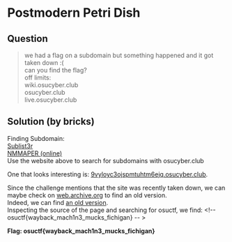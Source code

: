# Postmodern Petri Dish

## Question

> we had a flag on a subdomain but something happened and it got taken down :(  
> can you find the flag?  
> off limits:  
> wiki.osucyber.club  
> osucyber.club  
> live.osucyber.club

## Solution (by bricks)

Finding Subdomain:  
[Sublist3r](https://github.com/aboul3la/Sublist3r)  
[NMMAPER (online)](https://www.nmmapper.com/sys/tools/subdomainfinder/)  
Use the website above to search for subdomains with osucyber.club

One that looks interesting is: [9vyloyc3ojspmtuhtm6ejq.osucyber.club](9vyloyc3ojspmtuhtm6ejq.osucyber.club).

Since the challenge mentions that the site was recently taken down, we can maybe check on [web.archive.org](web.archive.org) to find an old version.  
Indeed, we can find [an old version](https://web.archive.org/web/20201022183102/http://9vyloyc3ojspmtuhtm6ejq.osucyber.club/).  
Inspecting the source of the page and searching for osuctf, we find: <!-- osuctf{wayback_mach1n3_mucks_fichigan} -- >

**Flag: osuctf{wayback_mach1n3_mucks_fichigan}**

